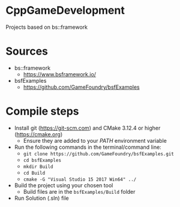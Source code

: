 # CppGameDevelopment
 Projects based on bs::framework

# Sources

- bs::framework
    - https://www.bsframework.io/
- bsfExamples
    - https://github.com/GameFoundry/bsfExamples

# Compile steps

- Install git (https://git-scm.com) and CMake 3.12.4 or higher (https://cmake.org)
	- Ensure they are added to your *PATH* environment variable
- Run the following commands in the terminal/command line:
	- `git clone https://github.com/GameFoundry/bsfExamples.git`
	- `cd bsfExamples`
	- `mkdir Build`
	- `cd Build`
	- `cmake -G "Visual Studio 15 2017 Win64" ../`
- Build the project using your chosen tool
	- Build files are in the `bsfExamples/Build` folder
- Run Solution (.sln) file 
